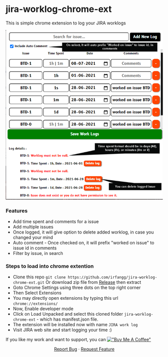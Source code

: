 # jira-worklog-chrome-ext

This is simple chrome extension to log your JIRA worklogs

![alt text](https://github.com/irfangg/jira-worklog-chrome-ext/blob/main/screenshot.png?raw=true)

### Features
- Add time spent and comments for a issue
- Add multiple issues
- Once logged, it will give option to delete added worklog, in case you changed your mind
- Auto comment - Once checked on, it will prefix "worked on issue" to issue id in comments
- Filter by issue, in search

### Steps to load into chrome extention
- Clone this repo `git clone https://github.com/irfangg/jira-worklog-chrome-ext.git` 
Or download zip file from <a href='https://github.com/irfangg/jira-worklog-chrome-ext/releases/tag/v1.0.1-beta'>Release</a> then extract
- Goto Chrome Settings using three dots on the top right corner
- Then Select Extensions
- You may directly open extensions by typing this url `chrome://extensions/`
- Now, Enable developer mode
- Click on Load Unpacked and select this cloned folder `jira-worklog-chrome-ext` - which has manifest.json file.
- The extension will be installed now with name `JIRA work log`
- Visit JIRA web site and start logging your time :)

If you like my work and want to support, you can  [!["Buy Me A Coffee"](https://www.buymeacoffee.com/assets/img/custom_images/orange_img.png)](https://www.buymeacoffee.com/irfangg)



<p align="center">
    <a href="https://github.com/irfangg/jira-worklog-chrome-ext/issues">Report Bug</a>
    ·
    <a href="https://github.com/irfangg/jira-worklog-chrome-ext/issues">Request Feature</a>
</p>
